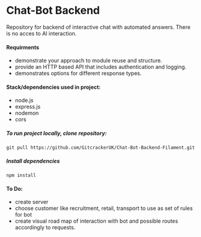 # Chat-Bot Backend

Repository for backend of interactive chat with automated answers. There is no acces to AI interaction.

#### Requirments

-   demonstrate your approach to module reuse and structure.
-   provide an HTTP based API that includes authentication and logging.
-   demonstrates options for different response types.

#### Stack/dependencies used in project:

-   node.js
-   express.js
-   nodemon
-   cors

##### To run project locally, clone repository:

```
git pull https://github.com/GitcrackerUK/Chat-Bot-Backend-Filament.git
```

##### Install dependencies

```
npm install
```

#### To Do:

-   create server
-   choose customer like recruitment, retail, transport to use as set of rules for bot
-   create visual road map of interaction with bot and possible routes accordingly to requests.
